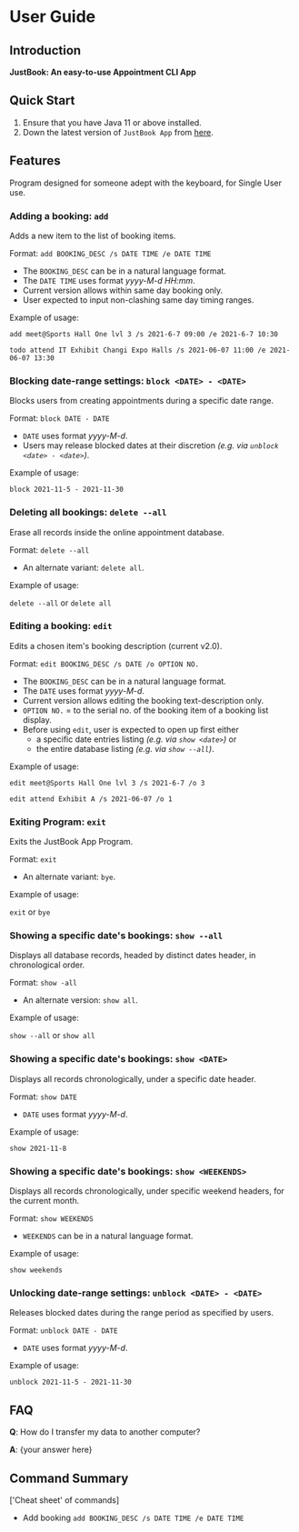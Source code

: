 # User Guide

## Introduction

**JustBook: An easy-to-use Appointment CLI App**

## Quick Start

1. Ensure that you have Java 11 or above installed.
1. Down the latest version of `JustBook App` from [here](https://github.com/AY2122S1-TIC4001-F18-4/tp/releases/tag/v2.0).

## Features 

Program designed for someone adept with the keyboard, for Single User use. 

### Adding a booking: `add`
Adds a new item to the list of booking items.

Format: `add BOOKING_DESC /s DATE TIME /e DATE TIME`

* The `BOOKING_DESC` can be in a natural language format.
* The `DATE TIME` uses format *yyyy-M-d* *HH:mm*.  
* Current version allows within same day booking only.
* User expected to input non-clashing same day timing ranges.

Example of usage: 

`add meet@Sports Hall One lvl 3 /s 2021-6-7 09:00 /e 2021-6-7 10:30`

`todo attend IT Exhibit Changi Expo Halls /s 2021-06-07 11:00 /e 2021-06-07 13:30`


### Blocking date-range settings: `block <DATE> - <DATE>`
Blocks users from creating appointments during a specific date range.

Format: `block DATE - DATE`

* `DATE` uses format *yyyy-M-d*.
* Users may release blocked dates at their discretion _(e.g. via `unblock <date> - <date>`)_.

Example of usage:

`block 2021-11-5 - 2021-11-30`


### Deleting all bookings: `delete --all`
Erase all records inside the online appointment database.

Format: `delete --all`

* An alternate variant: `delete all`.

Example of usage:

`delete --all` or `delete all`


### Editing a booking: `edit`
Edits a chosen item's booking description (current v2.0).

Format: `edit BOOKING_DESC /s DATE /o OPTION NO.`

* The `BOOKING_DESC` can be in a natural language format.
* The `DATE` uses format *yyyy-M-d*.
* Current version allows editing the booking text-description only.
* `OPTION NO.` = to the serial no. of the booking item of a booking list display. 
* Before using `edit`, user is expected to open up first either
  - a specific date entries listing _(e.g. via `show <date>`)_ or 
  - the entire database listing _(e.g. via `show --all`)_.

Example of usage:

`edit meet@Sports Hall One lvl 3 /s 2021-6-7 /o 3`

`edit attend Exhibit A /s 2021-06-07 /o 1`


### Exiting Program: `exit`
Exits the JustBook App Program.

Format: `exit`

* An alternate variant: `bye`.

Example of usage:

`exit` or `bye`


### Showing a specific date's bookings: `show --all`
Displays all database records, headed by distinct dates header, in chronological order.

Format: `show -all`

* An alternate version: `show all`.

Example of usage:

`show --all` or `show all`


### Showing a specific date's bookings: `show <DATE>`
Displays all records chronologically, under a specific date header.

Format: `show DATE`

* `DATE` uses format *yyyy-M-d*.

Example of usage:

`show 2021-11-8`


### Showing a specific date's bookings: `show <WEEKENDS>`
Displays all records chronologically, under specific weekend headers, for the current month.

Format: `show WEEKENDS`

* `WEEKENDS` can be in a natural language format.

Example of usage:

`show weekends`


### Unlocking date-range settings: `unblock <DATE> - <DATE>`
Releases blocked dates during the range period as specified by users.

Format: `unblock DATE - DATE`

* `DATE` uses format *yyyy-M-d*.

Example of usage:

`unblock 2021-11-5 - 2021-11-30`


## FAQ

**Q**: How do I transfer my data to another computer? 

**A**: {your answer here}

## Command Summary
['Cheat sheet' of commands]

* Add booking `add BOOKING_DESC /s DATE TIME /e DATE TIME`
